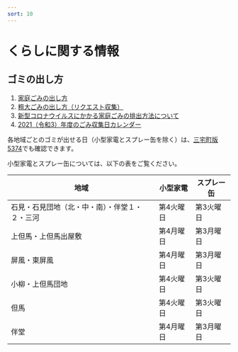 ```yaml
---
sort: 10
---
```


# くらしに関する情報
## ゴミの出し方

1. [家庭ごみの出し方](https://www.town.miyake.lg.jp/kurashi/sumai/post_98.html)
1. [粗大ごみの出し方（リクエスト収集）](https://www.town.miyake.lg.jp/kurashi/sumai/post_157.html)
1. [新型コロナウイルスにかかる家庭ごみの排出方法について](https://www.town.miyake.lg.jp/kurashi/sumai/post_559.html)
1. [2021（令和3）年度のごみ収集日カレンダー](https://www.town.miyake.lg.jp/kurashi/sumai/post_764.html)

各地域ごとのゴミが出せる日（小型家電とスプレー缶を除く）は、[三宅町版5374](http://miyake.5374.jp)でも確認できます。

小型家電とスプレー缶については、以下の表をご覧ください。

|地域|小型家電|スプレー缶|
| ------- | ------- | -------- |
|石見・石見団地（北・中・南）・伴堂１・２・三河|第4火曜日|第3火曜日|
|上但馬・上但馬出屋敷|第4月曜日|第3月曜日|
|屏風・東屏風|第4月曜日|第3月曜日|
|小柳・上但馬団地|第4火曜日|第3火曜日|
|但馬|第4火曜日|第3火曜日|
|伴堂|第4月曜日|第3月曜日|